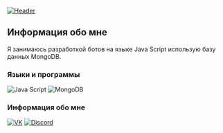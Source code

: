 [![Header](https://github.com/August-Heartless/august-heartless/blob/main/assets/header.png)](https://vk.com/id650463025)

## Информация обо мне
Я занимаюсь разработкой ботов на языке Java Script использую базу данных MongoDB.

### Языки и программы
![Java Script](https://img.shields.io/badge/JavaScript-090909?style=for-the-badge&logo=flutter&logoColor=47C5F8)
![MongoDB](https://img.shields.io/badge/MongoDB-424242?style=for-the-badge&logo=flutter&logoColor=0000ff)

### Информация обо мне
[![VK](https://img.shields.io/badge/Vkontakte-090909?style=for-the-badge&logo=vk&logoColor=4F7DB3)](https://vk.com/id650463025)
[![Discord](https://img.shields.io/badge/Discord-090909?style=for-the-badge&logo=discord&logoColor=4F7DB3)](https://discord.gg/kSvzydcc)

